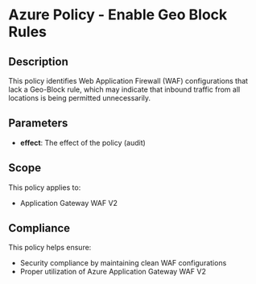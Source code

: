 # Azure Policy - Enable Geo Block Rules

## Description
This policy identifies Web Application Firewall (WAF) configurations that lack a Geo-Block rule, which may indicate that inbound traffic from all locations is being permitted unnecessarily.

## Parameters
- **effect**: The effect of the policy (audit)

## Scope
This policy applies to:
- Application Gateway WAF V2

## Compliance
This policy helps ensure:
- Security compliance by maintaining clean WAF configurations
- Proper utilization of Azure Application Gateway WAF V2
